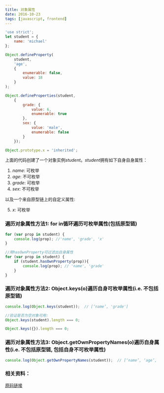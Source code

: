 ```yaml
---
title: 对象属性
date: 2016-10-23
tags: [javascript, frontend]
---
```


```javascript
'use strict';
let student = {
    name: 'michael'
};

Object.defineProperty(
    student,
    'age',
    {
        enumerable: false,
        value: 18
    }
);

Object.defineProperties(student,
    {
        grade: {
            value: 6,
            enumerable: true
        },
        sex: {
            value: 'male',
            enumerable: false
        }
    });

Object.prototype.x = 'inherited';

```

上面的代码创建了一个对象实例*student*。*student*拥有如下自身自身属性：

1. *name*: 可枚举
2. *age*: 不可枚举
3. *grade*: 可枚举
4. *sex*: 不可枚举

以及一个来自原型链上的自定义属性:

5. *x*: 可枚举

<!-- more -->
### 遍历对象属性方法1: for in循环遍历**可枚举**属性(**包括原型链**)

```javascript
for (var prop in student) {
    console.log(prop); //'name', 'grade', 'x'
}

//用hasOwnProperty可过滤出自身属性
for (var prop in student) {
    if (student.hasOwnProperty(prop)){
        console.log(prop); // 'name', 'grade'
    }
}
```

### 遍历对象属性方法2: Object.keys(o)遍历自身**可枚举**属性(i.e. **不包括原型链**)

```javascript
console.log(Object.keys(student));  // [‘name’, 'grade']

//验证是否为空对象可用:
Object.keys(student).length === 0;

Object.keys({}).length === 0;
```

### 遍历对象属性方法3: Object.getOwnPropertyNames(o)遍历**自身属性**(i.e. 不包括原型链, 包括自身不可枚举属性)

```javascript
console.log(Object.getOwnPropertyNames(student));  // [‘name’, ‘age’, 'grade', 'sex']
```

### 相关资料：

[原码链接](https://github.com/mzjh/web-learning/blob/master/blog/object-properties.js)
